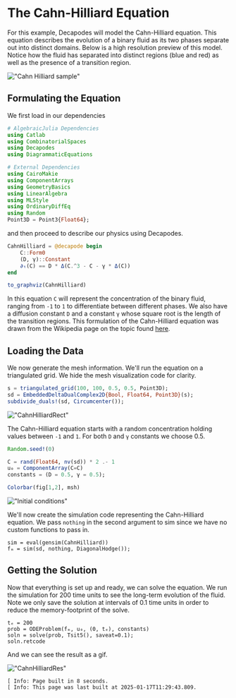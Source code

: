 


# The Cahn-Hilliard Equation




For this example, Decapodes will model the Cahn-Hilliard equation. This equation describes the evolution of a binary fluid as its two phases separate out into distinct domains. Below is a high resolution preview of this model. Notice how the fluid has separated into distinct regions (blue and red) as well as the presence of a transition region.


!["Cahn Hilliard sample"](CahnHilliard_Final.jpg)




## Formulating the Equation


We first load in our dependencies


```julia
# AlgebraicJulia Dependencies
using Catlab
using CombinatorialSpaces
using Decapodes
using DiagrammaticEquations

# External Dependencies
using CairoMakie
using ComponentArrays
using GeometryBasics
using LinearAlgebra
using MLStyle
using OrdinaryDiffEq
using Random
Point3D = Point3{Float64};
```


and then proceed to describe our physics using Decapodes.


```julia
CahnHilliard = @decapode begin
    C::Form0
    (D, γ)::Constant
    ∂ₜ(C) == D * Δ(C.^3 - C - γ * Δ(C))
end

to_graphviz(CahnHilliard)
```




In this equation `C` will represent the concentration of the binary fluid, ranging from `-1` to `1` to differentiate between different phases. We also have a diffusion constant `D` and a constant `γ` whose square root is the length of the transition regions. This formulation of the Cahn-Hilliard equation was drawn from the Wikipedia page on the topic found [here](https://en.wikipedia.org/wiki/Cahn%E2%80%93Hilliard_equation).




## Loading the Data


We now generate the mesh information. We'll run the equation on a triangulated grid. We hide the mesh visualization code for clarity.


```julia
s = triangulated_grid(100, 100, 0.5, 0.5, Point3D);
sd = EmbeddedDeltaDualComplex2D{Bool, Float64, Point3D}(s);
subdivide_duals!(sd, Circumcenter());
```


!["CahnHilliardRect"](CahnHilliard_Rect.png)


The Cahn-Hilliard equation starts with a random concentration holding values between `-1` and `1`. For both `D` and `γ` constants we choose 0.5.


```julia
Random.seed!(0)

C = rand(Float64, nv(sd)) * 2 .- 1
u₀ = ComponentArray(C=C)
constants = (D = 0.5, γ = 0.5);

Colorbar(fig[1,2], msh)
```


!["Initial conditions"](CahnHilliard_initial.png)


We'll now create the simulation code representing the Cahn-Hilliard equation. We pass `nothing` in the second argument to sim since we have no custom functions to pass in.


```@example DEC
sim = eval(gensim(CahnHilliard))
fₘ = sim(sd, nothing, DiagonalHodge());
```




## Getting the Solution


Now that everything is set up and ready, we can solve the equation. We run the simulation for 200 time units to see the long-term evolution of the fluid. Note we only save the solution at intervals of 0.1 time units in order to reduce the memory-footprint of the solve.


```@example DEC
tₑ = 200
prob = ODEProblem(fₘ, u₀, (0, tₑ), constants)
soln = solve(prob, Tsit5(), saveat=0.1);
soln.retcode
```


And we can see the result as a gif.




!["CahnHilliardRes"](CahnHilliard_Rect.gif)


```
[ Info: Page built in 8 seconds.
[ Info: This page was last built at 2025-01-17T11:29:43.809.
```

